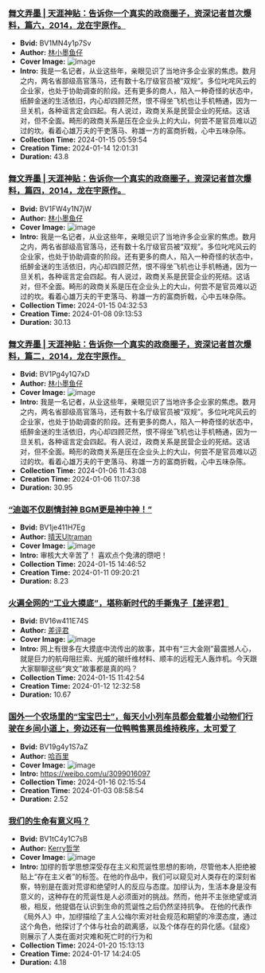 ### [舞文弄墨 | 天涯神贴：告诉你一个真实的政商圈子，资深记者首次爆料，篇六，2014，龙在宇原作。](https://www.bilibili.com/video/BV1MN4y1p7Sv)
- **Bvid:** BV1MN4y1p7Sv
- **Author:** [林小墨鱼仔](https://space.bilibili.com/3493103996504068)
- **Cover Image:** ![image](http://i2.hdslb.com/bfs/archive/26c008e113517266461b563ca061463c9b1a1416.jpg)
- **Intro:** 我是一名记者，从业这些年，亲眼见识了当地许多企业家的焦虑。数月之内，两名省部级高官落马，还有数十名厅级官员被“双规”。多位叱咤风云的企业家，也处于协助调查的阶段。还有更多的商人，陷入一种奇怪的状态中，纸醉金迷的生活依旧，内心却四顾茫然，恨不得坐飞机也让手机畅通，因为一旦关机，各种谣言定会四起。有人说过，政商关系是民营企业的死结。这话对，但不全面。畸形的政商关系是压在企业头上的大山，何尝不是官员难以迈过的坎。看着心雄万夫的干吏落马、称雄一方的富商折戟，心中五味杂陈。
- **Collection Time:** 2024-01-15 05:59:54
- **Creation Time:** 2024-01-14 12:01:31
- **Duration:** 43.8

### [舞文弄墨 | 天涯神贴：告诉你一个真实的政商圈子，资深记者首次爆料，篇四，2014，龙在宇原作。](https://www.bilibili.com/video/BV1FW4y1N7jW)
- **Bvid:** BV1FW4y1N7jW
- **Author:** [林小墨鱼仔](https://space.bilibili.com/3493103996504068)
- **Cover Image:** ![image](http://i2.hdslb.com/bfs/archive/ee407ee223e03606a75f752e21d25d8bd2f4b130.jpg)
- **Intro:** 我是一名记者，从业这些年，亲眼见识了当地许多企业家的焦虑。数月之内，两名省部级高官落马，还有数十名厅级官员被“双规”。多位叱咤风云的企业家，也处于协助调查的阶段。还有更多的商人，陷入一种奇怪的状态中，纸醉金迷的生活依旧，内心却四顾茫然，恨不得坐飞机也让手机畅通，因为一旦关机，各种谣言定会四起。有人说过，政商关系是民营企业的死结。这话对，但不全面。畸形的政商关系是压在企业头上的大山，何尝不是官员难以迈过的坎。看着心雄万夫的干吏落马、称雄一方的富商折戟，心中五味杂陈。
- **Collection Time:** 2024-01-15 04:32:53
- **Creation Time:** 2024-01-08 09:13:53
- **Duration:** 30.13

### [舞文弄墨 | 天涯神贴：告诉你一个真实的政商圈子，资深记者首次爆料，篇二，2014，龙在宇原作。](https://www.bilibili.com/video/BV1Pg4y1Q7xD)
- **Bvid:** BV1Pg4y1Q7xD
- **Author:** [林小墨鱼仔](https://space.bilibili.com/3493103996504068)
- **Cover Image:** ![image](http://i1.hdslb.com/bfs/archive/ee9f47edda9ebd7a3a544fda776a19734ce4b2a7.jpg)
- **Intro:** 我是一名记者，从业这些年，亲眼见识了当地许多企业家的焦虑。数月之内，两名省部级高官落马，还有数十名厅级官员被“双规”。多位叱咤风云的企业家，也处于协助调查的阶段。还有更多的商人，陷入一种奇怪的状态中，纸醉金迷的生活依旧，内心却四顾茫然，恨不得坐飞机也让手机畅通，因为一旦关机，各种谣言定会四起。有人说过，政商关系是民营企业的死结。这话对，但不全面。畸形的政商关系是压在企业头上的大山，何尝不是官员难以迈过的坎。看着心雄万夫的干吏落马、称雄一方的富商折戟，心中五味杂陈。
- **Collection Time:** 2024-01-06 11:43:08
- **Creation Time:** 2024-01-06 11:07:38
- **Duration:** 30.95

### [“迪迦不仅剧情封神 BGM更是神中神！”](https://www.bilibili.com/video/BV1je411H7Eg)
- **Bvid:** BV1je411H7Eg
- **Author:** [晴天Ultraman](https://space.bilibili.com/447662586)
- **Cover Image:** ![image](http://i2.hdslb.com/bfs/archive/e6e73d3f24e04cd0f47ba5d75bfb114e36f05c4e.jpg)
- **Intro:** 审核大大辛苦了！
喜欢点个免沸的瓒吧！
- **Collection Time:** 2024-01-15 14:46:52
- **Creation Time:** 2024-01-11 09:20:21
- **Duration:** 8.23

### [火遍全网的“工业大摸底”，堪称新时代的手撕鬼子【差评君】](https://www.bilibili.com/video/BV16w411E74S)
- **Bvid:** BV16w411E74S
- **Author:** [差评君](https://space.bilibili.com/19319172)
- **Cover Image:** ![image](http://i1.hdslb.com/bfs/archive/4c01bd69933cd4cc378e18a7edaba9813044ea07.jpg)
- **Intro:** 网上有很多在大摸底中流传出的故事，其中有“三大金刚”最震撼人心，就是巨力的航母阻拦索、光威的碳纤维材料、顺丰的远程无人轰炸机。今天跟大家聊聊这些“爽文”故事都是真的吗？
- **Collection Time:** 2024-01-15 11:42:54
- **Creation Time:** 2024-01-12 12:32:58
- **Duration:** 10.67

### [国外一个农场里的“宝宝巴士”，每天小小列车员都会载着小动物们行驶在乡间小道上，旁边还有一位鸭鸭售票员维持秩序，太可爱了](https://www.bilibili.com/video/BV19g4y1S7aZ)
- **Bvid:** BV19g4y1S7aZ
- **Author:** [哈百里](https://space.bilibili.com/381374122)
- **Cover Image:** ![image](http://i2.hdslb.com/bfs/archive/e275c74768d97a21b4f8f47f8e1cbf8cfe2627aa.jpg)
- **Intro:** https://weibo.com/u/3099016097
- **Collection Time:** 2024-01-16 02:15:54
- **Creation Time:** 2024-01-03 08:58:54
- **Duration:** 2.52

### [我们的生命有意义吗？](https://www.bilibili.com/video/BV1tC4y1C7sB)
- **Bvid:** BV1tC4y1C7sB
- **Author:** [Kerry哲学](https://space.bilibili.com/486316493)
- **Cover Image:** ![image](http://i1.hdslb.com/bfs/archive/9aa11aeb5818af751fc30df6d549f776a8eaf529.jpg)
- **Intro:** 加缪的哲学思想深受存在主义和荒诞性思想的影响，尽管他本人拒绝被贴上“存在主义者”的标签。在他的作品中，我们可以窥见对人类存在的深刻省察，特别是在面对荒谬和绝望时人的反应与态度。加缪认为，生活本身是没有意义的，这种存在的荒诞性是人必须面对的挑战。然而，他并不主张绝望或消极，相反，他提倡在认识到生命的荒诞性之后仍然坚持抗争。
在他的代表作《局外人》中，加缪描绘了主人公梅尔索对社会规范和期望的冷漠态度，通过这个角色，他探讨了个体与社会的疏离感，以及个体存在的异化感。《鼠疫》则展示了人类在面对灾难和死亡时的行为和
- **Collection Time:** 2024-01-20 15:13:13
- **Creation Time:** 2024-01-17 14:24:05
- **Duration:** 4.18

